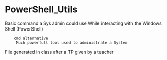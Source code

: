 # PowerShell_Utils
Basic command a Sys admin could use While interacting with the Windows Shell (PowerShell)


        cmd alternative
         Much powerfull tool used to administrate a System
File generated in class after a TP given by a teacher
